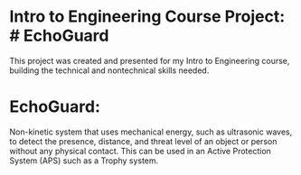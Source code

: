 # Intro to Engineering Course Project: # EchoGuard
This project was created and presented for my Intro to Engineering course, building the technical and nontechnical skills needed.

# EchoGuard:
Non-kinetic system that uses mechanical energy, such as ultrasonic waves, to detect the presence, distance, and threat level of an object or person without any physical contact. This can be used in an Active Protection System (APS) such as a Trophy system.
